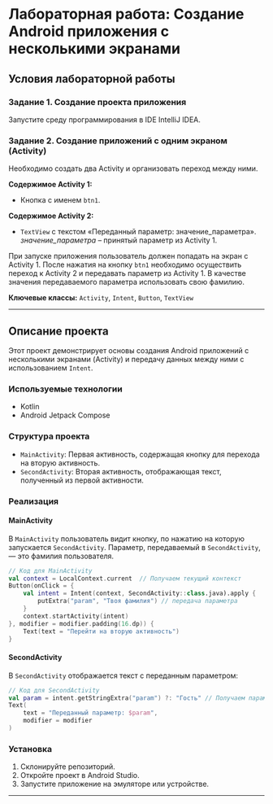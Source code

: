# Лабораторная работа: Создание Android приложения с несколькими экранами

## Условия лабораторной работы

### Задание 1. Создание проекта приложения
Запустите среду программирования в IDE IntelliJ IDEA.

### Задание 2. Создание приложений с одним экраном (Activity)
Необходимо создать два Activity и организовать переход между ними.

**Содержимое Activity 1:**
- Кнопка с именем `btn1`.

**Содержимое Activity 2:**
- `TextView` с текстом «Переданный параметр: значение_параметра».  
  *значение_параметра* – принятый параметр из Activity 1.

При запуске приложения пользователь должен попадать на экран с Activity 1. После нажатия на кнопку `btn1` необходимо осуществить переход к Activity 2 и передавать параметр из Activity 1. В качестве значения передаваемого параметра использовать свою фамилию.

**Ключевые классы:** `Activity`, `Intent`, `Button`, `TextView`

---

## Описание проекта

Этот проект демонстрирует основы создания Android приложений с несколькими экранами (Activity) и передачу данных между ними с использованием `Intent`.

### Используемые технологии
- Kotlin
- Android Jetpack Compose

### Структура проекта

- `MainActivity`: Первая активность, содержащая кнопку для перехода на вторую активность.
- `SecondActivity`: Вторая активность, отображающая текст, полученный из первой активности.

### Реализация

#### MainActivity
В `MainActivity` пользователь видит кнопку, по нажатию на которую запускается `SecondActivity`. Параметр, передаваемый в `SecondActivity`, — это фамилия пользователя.

```kotlin
// Код для MainActivity
val context = LocalContext.current  // Получаем текущий контекст
Button(onClick = {
    val intent = Intent(context, SecondActivity::class.java).apply {
        putExtra("param", "Твоя фамилия") // передача параметра
    }
    context.startActivity(intent)
}, modifier = modifier.padding(16.dp)) {
    Text(text = "Перейти на вторую активность")
}
```

#### SecondActivity
В `SecondActivity` отображается текст с переданным параметром:

```kotlin
// Код для SecondActivity
val param = intent.getStringExtra("param") ?: "Гость" // Получаем параметр
Text(
    text = "Переданный параметр: $param",
    modifier = modifier
)
```

### Установка
1. Склонируйте репозиторий.
2. Откройте проект в Android Studio.
3. Запустите приложение на эмуляторе или устройстве.
---
